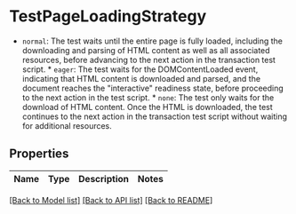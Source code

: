 # TestPageLoadingStrategy

* `normal`: The test waits until the entire page is fully loaded, including the downloading and parsing of HTML content as well as all associated resources, before advancing to the next action in the transaction test script.  * `eager`: The test waits for the DOMContentLoaded event, indicating that HTML content is downloaded and parsed, and the document reaches the \"interactive\" readiness state, before proceeding to the next action in the test script. * `none`: The test only waits for the download of HTML content. Once the HTML is downloaded, the test continues to the next action in the transaction test script without waiting for additional resources. 

## Properties
Name | Type | Description | Notes
------------ | ------------- | ------------- | -------------

[[Back to Model list]](../README.md#documentation-for-models) [[Back to API list]](../README.md#documentation-for-api-endpoints) [[Back to README]](../README.md)


